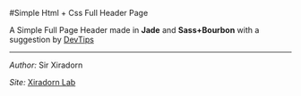 ﻿#Simple Html + Css Full Header Page

A Simple Full Page Header made in **Jade** and **Sass+Bourbon** with a suggestion by [DevTips](https://github.com/devtips "DevTips")

***

_Author:_ Sir Xiradorn

_Site:_ [Xiradorn Lab](http://xiradorn.it "Xiradorn Lab")
